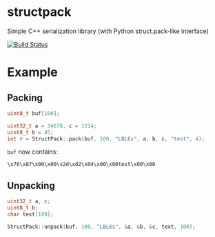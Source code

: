 # structpack
Simple C++ serialization library (with Python struct.pack-like interface)

[![Build Status](https://travis-ci.org/KrystianD/structpack.svg?branch=master)](https://travis-ci.org/KrystianD/structpack)

# Example

Packing
-----

```c++
uint8_t buf[100];

uint32_t a = 34678, c = 1234;
uint8_t b = 45;
int r = StructPack::pack(buf, 100, "LBL6s", a, b, c, "test", 4);
```
`buf` now contains:
```
\x76\x87\x00\x00\x2d\xd2\x04\x00\x00test\x00\x00
```

Unpacking
-----

```c++
uint32_t a, c;
uint8_t b;
char text[100];

StructPack::unpack(buf, 100, "LBL6s", &a, &b, &c, text, 100);
```
